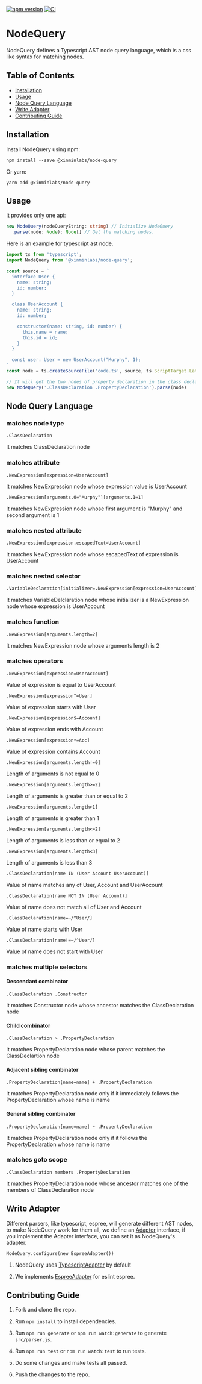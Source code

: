 [![npm version](https://badge.fury.io/js/@xinminlabs%2Fnode-query.svg)](https://badge.fury.io/js/@xinminlabs%2Fnode-query)
[![CI](https://github.com/xinminlabs/node-query-typescript/actions/workflows/main.yml/badge.svg)](https://github.com/xinminlabs/node-query-typescript/actions/workflows/main.yml)

# NodeQuery

NodeQuery defines a Typescript AST node query language, which is a css like syntax for matching nodes.

## Table of Contents

- [Installation](#installation)
- [Usage](#usage)
- [Node Query Language](#node-query-language)
- [Write Adapter](#write-adapter)
- [Contributing Guide](#contributing-guide)

## Installation

Install NodeQuery using npm:

```
npm install --save @xinminlabs/node-query
```

Or yarn:

```
yarn add @xinminlabs/node-query
```

## Usage

It provides only one api:

```typescript
new NodeQuery(nodeQueryString: string) // Initialize NodeQuery
  .parse(node: Node): Node[] // Get the matching nodes.
```

Here is an example for typescript ast node.

```typescript
import ts from 'typescript';
import NodeQuery from '@xinminlabs/node-query';

const source = `
  interface User {
    name: string;
    id: number;
  }

  class UserAccount {
    name: string;
    id: number;

    constructor(name: string, id: number) {
      this.name = name;
      this.id = id;
    }
  }

  const user: User = new UserAccount("Murphy", 1);
`
const node = ts.createSourceFile('code.ts', source, ts.ScriptTarget.Latest, true)

// It will get the two nodes of property declaration in the class declaration.
new NodeQuery('.ClassDeclaration .PropertyDeclaration').parse(node)
```

## Node Query Language

### matches node type

```
.ClassDeclaration
```

It matches ClassDeclaration node

### matches attribute

```
.NewExpression[expression=UserAccount]
```

It matches NewExpression node whose expression value is UserAccount

```
.NewExpression[arguments.0="Murphy"][arguments.1=1]
```

It matches NewExpression node whose first argument is "Murphy" and second argument is 1

### matches nested attribute

```
.NewExpression[expression.escapedText=UserAccount]
```

It matches NewExpression node whose escapedText of expression is UserAccount

### matches nested selector

```
.VariableDeclaration[initializer=.NewExpression[expression=UserAccount]]
```

It matches VariableDelclaration node whose initializer is a NewExpression node whose expression is UserAccount

### matches function

```
.NewExpression[arguments.length=2]
```

It matches NewExpression node whose arguments length is 2

### matches operators

```
.NewExpression[expression=UserAccount]
```

Value of expression is equal to UserAccount

```
.NewExpression[expression^=User]
```

Value of expression starts with User

```
.NewExpression[expression$=Account]
```

Value of expression ends with Account

```
.NewExpression[expression*=Acc]
```

Value of expression contains Account

```
.NewExpression[arguments.length!=0]
```

Length of arguments is not equal to 0

```
.NewExpression[arguments.length>=2]
```

Length of arguments is greater than or equal to 2

```
.NewExpression[arguments.length>1]
```

Length of arguments is greater than 1

```
.NewExpression[arguments.length<=2]
```

Length of arguments is less than or equal to 2

```
.NewExpression[arguments.length<3]
```

Length of arguments is less than 3

```
.ClassDeclaration[name IN (User Account UserAccount)]
```

Value of name matches any of User, Account and UserAccount

```
.ClassDeclaration[name NOT IN (User Account)]
```

Value of name does not match all of User and Account

```
.ClassDeclaration[name=~/^User/]
```

Value of name starts with User

```
.ClassDeclaration[name!=~/^User/]
```

Value of name does not start with User

### matches multiple selectors

#### Descendant combinator

```
.ClassDeclaration .Constructor
```

It matches Constructor node whose ancestor matches the ClassDeclaration node

#### Child combinator

```
.ClassDeclaration > .PropertyDeclaration
```

It matches PropertyDeclaration node whose parent matches the ClassDeclartion node

#### Adjacent sibling combinator

```
.PropertyDeclaration[name=name] + .PropertyDeclaration
```

It matches PropertyDeclaration node only if it immediately follows the PropertyDeclaration whose name is name

#### General sibling combinator

```
.PropertyDeclaration[name=name] ~ .PropertyDeclaration
```

It matches PropertyDeclaration node only if it follows the PropertyDeclaration whose name is name

### matches goto scope

```
.ClassDeclaration members .PropertyDeclaration
```

It matches PropertyDeclaration node whose ancestor matches one of the members of ClassDeclaration node

## Write Adapter

Different parsers, like typescript, espree, will generate different AST nodes, to make NodeQuery work for them all,
we define an [Adapter](https://github.com/xinminlabs/node-query-typescript/blob/main/src/adapter.ts) interface,
if you implement the Adapter interface, you can set it as NodeQuery's adapter.

```
NodeQuery.configure(new EspreeAdapter())
```

1. NodeQuery uses [TypescriptAdapter](https://github.com/xinminlabs/node-query-typescript/blob/main/src/typescript-adapter.ts) by default

2. We implements [EspreeAdapter](https://github.com/xinminlabs/synvert-core-javascript/blob/master/lib/espree-adapter.js) for eslint espree.

## Contributing Guide

1. Fork and clone the repo.

2. Run `npm install` to install dependencies.

3. Run `npm run generate` or `npm run watch:generate` to generate `src/parser.js`.

4. Run `npm run test` or `npm run watch:test` to run tests.

5. Do some changes and make tests all passed.

6. Push the changes to the repo.